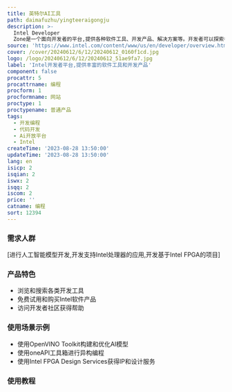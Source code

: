```yaml
---
title: 英特尔AI工具
path: daimafuzhu/yingteeraigongju
description: >-
  Intel Developer
  Zone是一个面向开发者的平台,提供各种软件工具、开发产品、解决方案等。开发者可以探索各种工具和技术,连接其他开发者,管理自己的产品等。平台覆盖人工智能、云计算、边缘计算、游戏开发、图形媒体处理等多个领域,提供代码示例、文档、论坛等资源。
source: 'https://www.intel.com/content/www/us/en/developer/overview.html'
cover: /cover/20240612/6/12/20240612_0160f1cd.jpg
logo: /logo/20240612/6/12/20240612_51ae9fa7.jpg
label: 'Intel开发者平台,提供丰富的软件工具和开发产品'
component: false
procattr: 5
procattrname: 编程
procform: 1
procformname: 网站
proctype: 1
proctypename: 普通产品
tags:
  - 开发编程
  - 代码开发
  - Ai开放平台
  - Intel
createTime: '2023-08-28 13:50:00'
updateTime: '2023-08-28 13:50:00'
lang: en
isicp: 2
isqian: 2
iswx: 2
isqq: 2
iscom: 2
price: ''
catname: 编程
sort: 12394
---
```




### 需求人群
[进行人工智能模型开发,开发支持Intel处理器的应用,开发基于Intel FPGA的项目]

### 产品特色
- 浏览和搜索各类开发工具
- 免费试用和购买Intel软件产品
- 访问开发者社区获得帮助

### 使用场景示例
- 使用OpenVINO Toolkit构建和优化AI模型
- 使用oneAPI工具箱进行异构编程
- 使用Intel FPGA Design Services获得IP和设计服务

### 使用教程


  
